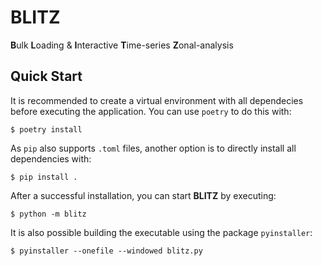 # BLITZ
**B**ulk **L**oading & **I**nteractive **T**ime-series **Z**onal-analysis

## Quick Start
It is recommended to create a virtual environment with all dependecies before executing the
application. You can use `poetry` to do this with:

    $ poetry install

As `pip` also supports `.toml` files, another option is to directly install all dependencies with:

    $ pip install .

After a successful installation, you can start **BLITZ** by executing:

    $ python -m blitz

It is also possible building the executable using the package `pyinstaller`:

    $ pyinstaller --onefile --windowed blitz.py

